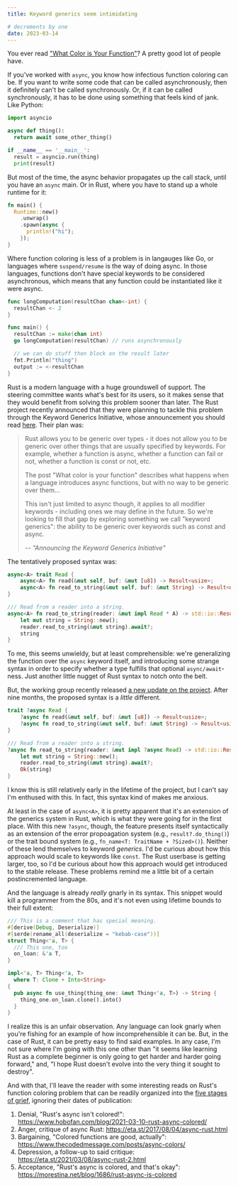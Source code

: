 ```yaml
---
title: Keyword generics seem intimidating

# decrements by one
date: 2023-03-14
---
```


You ever read ["What Color is Your Function"](https://journal.stuffwithstuff.com/2015/02/01/what-color-is-your-function/)? A pretty good lot of people have.

If you've worked with `async`, you know how infectious function coloring can be. If you want to write some code that can be called asynchronously, then it definitely can't be called synchronously. Or, if it can be called synchronously, it has to be done using something that feels kind of jank. Like Python:

```py
import asyncio

async def thing():
  return await some_other_thing()

if __name__ == '__main__':
  result = asyncio.run(thing)
  print(result)
```

But most of the time, the async behavior propagates up the call stack, until you have an `async` main. Or in Rust, where you have to stand up a whole runtime for it:

```rust
fn main() {
  Runtime::new()
    .unwrap()
    .spawn(async {
      println!("hi");
    });
}
```

Where function coloring is less of a problem is in langauges like Go, or languages where `suspend/resume`
is the way of doing async. In those languages, functions don't have special keywords to be considered asynchronous,
which means that any function could be instantiated like it were async.

```go
func longComputation(resultChan chan<-int) {
  resultChan <- 2
}

func main() {
  resultChan := make(chan int)
  go longComputation(resultChan) // runs asynchronously

  // we can do stuff then block on the result later
  fmt.Println("thing")
  output := <-resultChan
}
```

Rust is a modern language with a huge groundswell of support. The steering committee wants what's best for its users, so it makes sense that they would benefit from solving this problem sooner than later. The Rust project recently announced that they were planning to tackle this problem through the Keyword Generics Initiative, whose announcement you should read [here](https://blog.rust-lang.org/inside-rust/2022/07/27/keyword-generics.html). Their plan was:

> Rust allows you to be generic over types - it does not allow you to be generic over other things that are usually specified by keywords. For example, whether a function is async, whether a function can fail or not, whether a function is const or not, etc.
>
> The post "What color is your function" describes what happens when a language introduces async functions, but with no way to be generic over them...
>
> This isn't just limited to async though, it applies to all modifier keywords - including ones we may define in the future. So we're looking to fill that gap by exploring something we call "keyword generics": the ability to be generic over keywords such as const and async.
>
> *-- "Announcing the Keyword Generics Initiative"*

The tentatively proposed syntax was:

```rs
async<A> trait Read {
    async<A> fn read(&mut self, buf: &mut [u8]) -> Result<usize>;
    async<A> fn read_to_string(&mut self, buf: &mut String) -> Result<usize> { ... }
}

/// Read from a reader into a string.
async<A> fn read_to_string(reader: &mut impl Read * A) -> std::io::Result<String> {
    let mut string = String::new();
    reader.read_to_string(&mut string).await?;
    string
}
```

To me, this seems unwieldy, but at least comprehensible: we're generalizing the function over the `async` keyword itself, and introducing some strange syntax in order to specify whether a type fulfills that optional `async/await`-ness. Just another little nugget of Rust syntax to notch onto the belt.

But, the working group recently released [a new update on the project](https://blog.rust-lang.org/inside-rust/2023/02/23/keyword-generics-progress-report-feb-2023.html). After nine months, the proposed syntax is a _little_ different.

```rs
trait ?async Read {
    ?async fn read(&mut self, buf: &mut [u8]) -> Result<usize>;
    ?async fn read_to_string(&mut self, buf: &mut String) -> Result<usize> { ... }
}

/// Read from a reader into a string.
?async fn read_to_string(reader: &mut impl ?async Read) -> std::io::Result<String> {
    let mut string = String::new();
    reader.read_to_string(&mut string).await?;
    Ok(string)
}
```

I know this is still relatively early in the lifetime of the project, but I can't say I'm enthused with this. In fact, this syntax kind of makes me anxious.

At least in the case of `async<A>`, it is pretty apparent that it's an extension of the generics system in Rust, which is what they were going for in the first place. With this new `?async`, though, the feature presents itself syntactically as an extension of the error propoagation system (e.g., `result?.do_thing()`) or the trait bound system (e.g., `fn_name<T: TraitName + ?Sized>()`). Neither of these lend themselves to keyword _generics_. I'd be curious about how this approach would scale to keywords like `const`. The Rust userbase is getting larger, too, so I'd be curious about how this approach would get introduced to the stable release. These problems remind me a little bit of a certain postincremented language.

And the language is already _really_ gnarly in its syntax. This snippet would kill a programmer from the 80s, and it's not even using lifetime bounds to their full extent:

```rs
/// This is a comment that has special meaning.
#[derive(Debug, Deserialize)]
#[serde(rename_all(deserialize = "kebab-case"))]
struct Thing<'a, T> {
  /// This one, too
  on_loan: &'a T,
}

impl<'a, T> Thing<'a, T>
  where T: Clone + Into<String>
{
  pub async fn use_thing(thing_one: &mut Thing<'a, T>) -> String {
    thing_one.on_loan.clone().into()
  }
}
```

I realize this is an unfair observation. Any language can look gnarly when you're fishing for an example of how incomprehensible it can be. But, in the case of Rust, it can be pretty easy to find said examples. In any case, I'm not sure where I'm going with this one other than "it seems like learning Rust as a complete beginner is only going to get harder and harder going forward," and, "I hope Rust doesn't evolve into the very thing it sought to destroy".

And with that, I'll leave the reader with some interesting reads on Rust's function coloring problem that can be readily organized into the [five stages of grief](https://www.washington.edu/counseling/2020/06/08/the-stages-of-grief-accepting-the-unacceptable/), ignoring their dates of publication:
1. Denial, "Rust's async isn't colored!": https://www.hobofan.com/blog/2021-03-10-rust-async-colored/
2. Anger, critique of async Rust: https://eta.st/2017/08/04/async-rust.html
3. Bargaining, "Colored functions are good, actually": https://www.thecodedmessage.com/posts/async-colors/
4. Depression, a follow-up to said critique: https://eta.st/2021/03/08/async-rust-2.html
5. Acceptance, "Rust's async is colored, and that's okay": https://morestina.net/blog/1686/rust-async-is-colored

